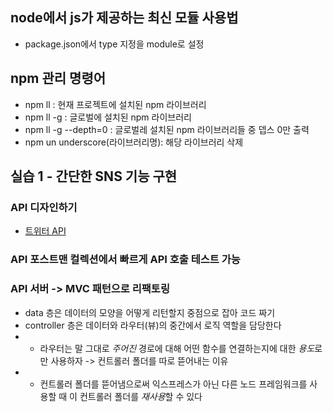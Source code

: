 ## node에서 js가 제공하는 최신 모듈 사용법

-   package.json에서 type 지정을 module로 설정

## npm 관리 명령어

-   npm ll : 현재 프로젝트에 설치된 npm 라이브러리
-   npm ll -g : 글로벌에 설치된 npm 라이브러리
-   npm ll -g --depth=0 : 글로벌레 설치된 npm 라이브러리들 중 뎁스 0만 출력
-   npm un underscore(라이브러리명): 해당 라이브러리 삭제

## 실습 1 - 간단한 SNS 기능 구현

### API 디자인하기

-   [트위터 API](https://www.notion.so/REST-API-109e7cd8c41b4588bbf62f5fc2b284e9, '노션 링크')

### API 포스트맨 컬렉션에서 빠르게 API 호출 테스트 가능

### API 서버 -> MVC 패턴으로 리팩토링

-   data 층은 데이터의 모양을 어떻게 리턴할지 중점으로 잡아 코드 짜기
-   controller 층은 데이터와 라우터(뷰)의 중간에서 로직 역할을 담당한다
-   -   라우터는 말 그대로 _주어진_ 경로에 대해 어떤 함수를 연결하는지에 대한 *용도*로만 사용하자 -> 컨트롤러 폴더를 따로 뜯어내는 이유
-   -   컨트롤러 폴더를 뜯어냄으로써 익스프레스가 아닌 다른 노드 프레임워크를 사용할 때 이 컨트롤러 폴더를 *재사용*할 수 있다
